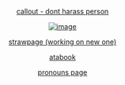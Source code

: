 <p align="center"><a
href="https://valken.straw.page"

callout - dont harass person


<div align="center">
<img src="https://ik.imagekit.io/zrgresdqq/Untitled1152.png" alt="image" />
</div>

                    
<p align="center"><a
href="https://loganthesquire.straw.page"

strawpage (working on new one)

<p align="center"><a
href="https://labsenct.atabook.org"

atabook

<p align="center"><a
href="https://en.pronouns.page/@labsenct"

pronouns page